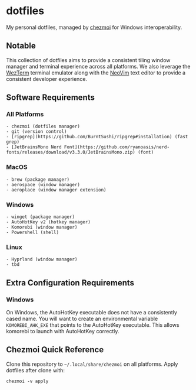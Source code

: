 # dotfiles

My personal dotfiles, managed by [chezmoi](https://github.com/twpayne/chezmoi)
for Windows interoperability.

## Notable

This collection of dotfiles aims to provide a consistent tiling window manager
and terminal experience across all platforms. We also leverage the [WezTerm](https://wezterm.com/)
terminal emulator along with the [NeoVim](https://neovim.io/) text editor to
provide a consistent developer experience.

## Software Requirements

### All Platforms
    - chezmoi (dotfiles manager)
    - git (version control)
    - [ripgrep](https://github.com/BurntSushi/ripgrep#installation) (fast grep)
    - [JetBrainsMono Nerd Font](https://github.com/ryanoasis/nerd-fonts/releases/download/v3.3.0/JetBrainsMono.zip) (font)

### MacOS
    - brew (package manager)
    - aerospace (window manager)
    - aeroplace (window manager extension)

### Windows
    - winget (package manager)
    - AutoHotKey v2 (hotkey manager)
    - Komorebi (window manager)
    - Powershell (shell)

### Linux
    - Hyprland (window manager)
    - tbd

## Extra Configuration Requirements

### Windows
On Windows, the AutoHotKey executable does not have a consistently cased name.
You will want to create an environmental variable `KOMOREBI_AHK_EXE` that points
to the AutoHotKey executable. This allows komorebi to launch with AutoHotKey
correctly.

## Chezmoi Quick Reference

Clone this repository to `~/.local/share/chezmoi` on all platforms. Apply
dotfiles after clone with:

```shell
chezmoi -v apply
```

